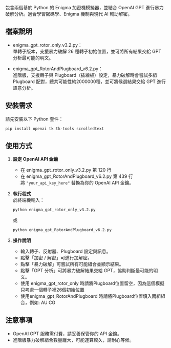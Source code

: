 
包含兩個基於 Python 的 Enigma 加密機模擬器，並結合 OpenAI GPT 進行暴力破解分析。適合學習密碼學、Enigma 機制與現代 AI 輔助解密。

## 檔案說明

- enigma_gpt_rotor_only_v3.2.py：  
  單轉子版本，支援暴力破解 26 種轉子初始位置，並可將所有結果交給 GPT 分析最可能的明文。

- enigma_gpt_RotorAndPlugboard_v6.2.py：  
  進階版，支援轉子與 Plugboard（插線板）設定，暴力破解時會嘗試多組 Plugboard 配對，總共可能性約2000000種，並可將候選結果交給 GPT 進行語意分析。

## 安裝需求

請先安裝以下 Python 套件：

```sh
pip install openai tk tk-tools scrolledtext
```

## 使用方式

1. **設定 OpenAI API 金鑰**  
   - 在 enigma_gpt_rotor_only_v3.2.py 第 120 行  
   - 在 enigma_gpt_RotorAndPlugboard_v6.2.py 第 439 行  
   將 `"your_api_key_here"` 替換為你的 OpenAI API 金鑰。

2. **執行程式**  
   於終端機輸入：
   ```sh
   python enigma_gpt_rotor_only_v3.2.py
   ```
   或
   ```sh
   python enigma_gpt_RotorAndPlugboard_v6.2.py
   ```

3. **操作說明**  
   - 輸入轉子、反射器、Plugboard 設定與訊息。
   - 點擊「加密 / 解密」可進行加解密。
   - 點擊「暴力破解」可嘗試所有可能組合並顯示結果。
   - 點擊「GPT 分析」可將暴力破解結果交給 GPT，協助判斷最可能的明文。
   - 使用 enigma_gpt_rotor_only 時請將Plugboard位置留空，因為這個模擬只考慮一個轉子裡26個初始位置
   - 使用enigma_gpt_RotorAndPlugboard 時請將Plugboard位置填入兩組組合，例如: AU CG

## 注意事項

- OpenAI GPT 服務需付費，請妥善保管你的 API 金鑰。
- 進階版暴力破解組合數量龐大，可能運算較久，請耐心等候。
